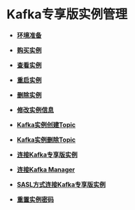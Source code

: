 # Kafka专享版实例管理<a name="dms-ug-180604011"></a>

-   **[环境准备](kafka专享版环境准备.md)**  

-   **[购买实例](kafka专享版购买实例.md)**  

-   **[查看实例](kafka专享版查看实例.md)**  

-   **[重启实例](kafka专享版重启实例.md)**  

-   **[删除实例](kafka专享版删除实例.md)**  

-   **[修改实例信息](kafka专享版修改实例信息.md)**  

-   **[Kafka实例创建Topic](Kafka实例创建Topic.md)**  

-   **[Kafka实例删除Topic](Kafka实例删除Topic.md)**  

-   **[连接Kafka专享版实例](连接Kafka专享版实例.md)**  

-   **[连接Kafka Manager](连接KafkaManager.md)**  

-   **[SASL方式连接Kafka专享版实例](SASL方式连接Kafka专享版实例.md)**  

-   **[重置实例密码](kafka专享版重置实例密码.md)**  


